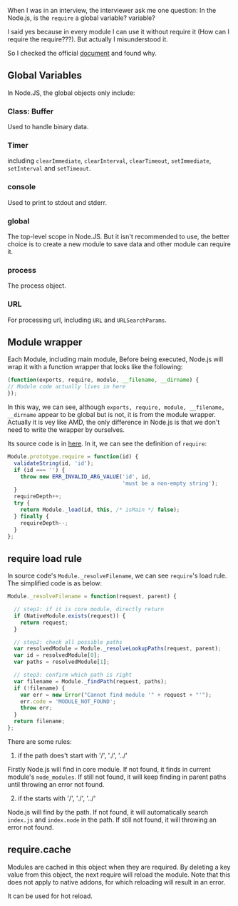 When I was in an interview, the interviewer ask me one question: In the Node.js, is the `require` a global variable?
variable? 

I said yes because in every module I can use it without require it (How can I require the require???). But actually I misunderstood it.

So I checked the official [document](https://nodejs.org/api/modules.html) and found why.

## Global Variables

In Node.JS, the global objects only include:

### Class: Buffer

Used to handle binary data.

### Timer

including `clearImmediate`, `clearInterval`, `clearTimeout`, `setImmediate`, `setInterval` and 
`setTimeout`.

### console

Used to print to stdout and stderr.

### global

The top-level scope in Node.JS. But it isn't recommended to use, the better choice is to 
create a new module to save data and other module can require it.

### process

The process object.

### URL

For processing url, including `URL` and `URLSearchParams`.


## Module wrapper

Each Module, including main module, Before being executed, Node.js will wrap it with a function wrapper that looks like the following:

```js
(function(exports, require, module, __filename, __dirname) {
// Module code actually lives in here
});
```

In this way, we can see, although `exports, require, module, __filename, __dirname` appear to be global but is not, it is from 
the module wrapper. Actually it is vey like AMD, the only difference in Node.js is that we don't need to write the wrapper by ourselves. 

Its source code is in [here](https://github.com/nodejs/node/blob/master/lib/internal/modules/cjs/loader.js). In it, we can see the 
definition of `require`:

```js
Module.prototype.require = function(id) {
  validateString(id, 'id');
  if (id === '') {
    throw new ERR_INVALID_ARG_VALUE('id', id,
                                    'must be a non-empty string');
  }
  requireDepth++;
  try {
    return Module._load(id, this, /* isMain */ false);
  } finally {
    requireDepth--;
  }
};
```

## require load rule

In source code's `Module._resolveFilename`, we can see `require`'s load rule. The simplified code is as below:

```js
Module._resolveFilename = function(request, parent) {

  // step1: if it is core module, directly return
  if (NativeModule.exists(request)) {
    return request;
  }

  // step2: check all possible paths
  var resolvedModule = Module._resolveLookupPaths(request, parent);
  var id = resolvedModule[0];
  var paths = resolvedModule[1];

  // step3: confirm which path is right
  var filename = Module._findPath(request, paths);
  if (!filename) {
    var err = new Error("Cannot find module '" + request + "'");
    err.code = 'MODULE_NOT_FOUND';
    throw err;
  }
  return filename;
};
```

There are some rules:

1. if the path does't start with '/', './', '../'

Firstly Node.js will find in core module. If not found, it finds in current module's `node_modules`.
If still not found, it will keep finding in parent paths until throwing an error not found.

2. if the starts with '/', './', '../'

Node.js will find by the path. If not found, it will automatically search `index.js` and `index.node` in the path. If still not 
found, it will throwing an error not found.

## require.cache

Modules are cached in this object when they are required. By deleting a key value from this object, 
the next require will reload the module. Note that this does not apply to native addons, for which reloading will result in an error.

It can be used for hot reload.









